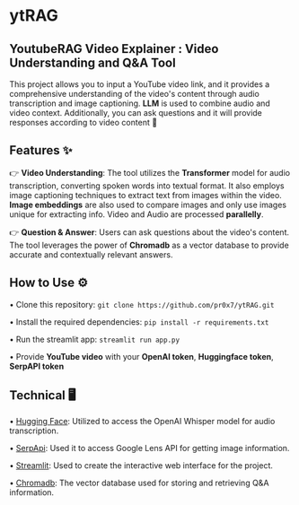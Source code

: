# ytRAG
## YoutubeRAG Video Explainer : Video Understanding and Q&A Tool

This project allows you to input a YouTube video link, and it provides a comprehensive understanding of the video's content through audio transcription and image captioning. **LLM** is used to combine audio and video context. Additionally, you can ask questions and it will provide responses according to video content 🚀

## Features ✨

👉 **Video Understanding**: The tool utilizes the **Transformer** model for audio transcription, converting spoken words into textual format. It also employs image captioning techniques to extract text from images within the video. **Image embeddings** are also used to compare images and only use images unique for extracting info. Video and Audio are processed **parallelly**.

👉 **Question & Answer**: Users can ask questions about the video's content. The tool leverages the power of **Chromadb** as a vector database to provide accurate and contextually relevant answers.

## How to Use ⚙️

• Clone this repository: `git clone https://github.com/pr0x7/ytRAG.git`

• Install the required dependencies: `pip install -r requirements.txt`

• Run the streamlit app: `streamlit run app.py`

• Provide **YouTube video** with your **OpenAI token**, **Huggingface token**, **SerpAPI token**

## Technical 🖥️

• [Hugging Face](https://huggingface.co/): Utilized to access the OpenAI Whisper model for audio transcription.

• [SerpApi](https://serpapi.com/): Used it to access Google Lens API for getting image information.

• [Streamlit](https://streamlit.io/): Used to create the interactive web interface for the project.

• [Chromadb](https://www.trychroma.com/): The vector database used for storing and retrieving Q&A information.

